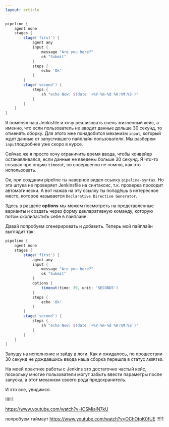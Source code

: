 ```yaml
---
layout: article
---
```

```groovy
pipeline {
    agent none
    stages {
        stage('first') {
            agent any
            input {
                message "Are you here?"
                ok "Submit"
            }
            steps {
                echo 'Ok'
            }
        }
        stage('second') {
            steps {
                sh "echo Now: $(date '+%Y-%m-%d %H:%M:%S')"
            }
        }
    }
}
```

Я поменял наш Jenkisfile и хочу реализовать очень жизненный кейс, а именно, что если пользователь не вводит данные дольше 30 секунд, то отменять сборку. Для этого мне понадобится механизм `input`, который ждет данные от запустившего пайплайн пользователя. Мы разберем `input`подробнее уже скоро в курсе.

Сейчас же я просто хочу ограничить время ввода, чтобы конвейер останавливался, если данные не введены больше 30 секунд. Я что-то слышал про опцию `timeout`, но совершенно не помню, как это использовать.

Ок, при создании pipeline ты наверное видел ссылку `pipeline-syntax`. Но эта штука не проверяет Jenkinsfile на синтаксис, т.к. проверка проходит автоматически. А вот нажав на эту ссылку ты попадёшь в интересное место, которое называется `Declarative Directive Generator`.

Здесь в разделе **options** мы можем посмотреть на представленные варианты и создать через форму декларативную команду, которую потом скопипастить себе в пайплайн.

Давай попробуем сгенерировать и добавить. Теперь мой пайплайн выглядит так:

```groovy
pipeline {
    agent none
    stages {
        stage('first') {
            agent any
            input {
                message "Are you here?"
                ok "Submit"
            }
            options {
                timeout(time: 30, unit: 'SECONDS')
            }
            steps {
                echo 'Ok'
            }
        }
        stage('second') {
            steps {
                sh "echo Now: $(date '+%Y-%m-%d %H:%M:%S')"
            }
        }
    }
}
```

Запущу на исполнение и зайду в логи. Как и ожидалось, по прошествии 30 секунд не дождавшись ввода наша сборка перешла в статус `ABORTED`.

На моей практике работы с Jenkins это достаточно частый кейс, поскольку многие пользователи могут забыть ввести параметры после запуска, а этот механизм своего рода предохранитель.

И это все, увидимся.

!!!!!1

https://www.youtube.com/watch?v=lCSMialN7kU

попробуем таймаут https://www.youtube.com/watch?v=OChOtpK0fUE
!!!!1
